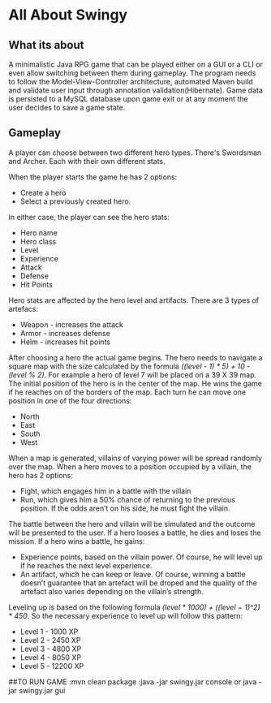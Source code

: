 # All About Swingy

## What its about

A minimalistic Java RPG game that can be played either on a GUI or a CLI or even allow switching between them during gameplay. The program needs to follow the Model-View-Controller architecture, automated Maven build and validate user input through annotation validation(Hibernate). Game data is persisted to a MySQL database upon game exit or at any moment the user decides to save a game state.

## Gameplay

A player can choose between two different hero types. There's Swordsman and Archer. Each with their own different stats.

When the player starts the game he has 2 options:
 * Create a hero
 * Select a previously created hero.
 
In either case, the player can see the hero stats:
 * Hero name
 * Hero class
 * Level
 * Experience
 * Attack
 * Defense
 * Hit Points

Hero stats are affected by the hero level and artifacts. There are 3 types of artefacs:
 * Weapon - increases the attack
 * Armor - increases defense
 * Helm - increases hit points

After choosing a hero the actual game begins. The hero needs to navigate a square map with the size calculated by the formula  *((level - 1) * 5) + 10 - (level % 2)*. 
For example a hero of level 7 will be placed on a 39 X 39 map.
The initial position of the hero is in the center of the map. He wins the game if he reaches on of the borders of the map. Each turn he can move one position in one of the four directions:
 * North
 * East
 * South
 * West

When a map is generated, villains of varying power will be spread randomly over the
map. When a hero moves to a position occupied by a villain, the hero has 2 options:
 * Fight, which engages him in a battle with the villain
 * Run, which gives him a 50% chance of returning to the previous position. If the
odds aren’t on his side, he must fight the villain.

The battle between the hero and villain will be simulated and the outcome will be presented to the user.
If a hero looses a battle, he dies and loses the mission.
If a hero wins a battle, he gains:
 * Experience points, based on the villain power. Of course, he will level up if he
reaches the next level experience.
 * An artifact, which he can keep or leave. Of course, winning a battle doesn’t guarantee that an artefact will be droped and the quality of the artefact also varies
depending on the villain’s strength.

Leveling up is based on the following formula *(level * 1000) + ((level − 1)^2) * 450*. So the
necessary experience to level up will follow this pattern:
 * Level 1 - 1000 XP
 * Level 2 - 2450 XP
 * Level 3 - 4800 XP
 * Level 4 - 8050 XP
 * Level 5 - 12200 XP
 
 ##TO RUN GAME
 :mvn clean package
 :java -jar swingy.jar console   or   java -jar swingy.jar gui
